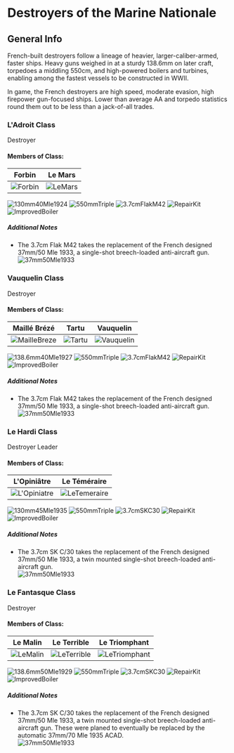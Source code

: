 # Destroyers of the Marine Nationale

## General Info

French-built destroyers follow a lineage of heavier, larger-caliber-armed, faster ships. Heavy guns weighed in at a sturdy 138.6mm on later craft, torpedoes a middling 550cm, and high-powered boilers and turbines, enabling among the fastest vessels to be constructed in WWII.

In game, the French destroyers are high speed, moderate evasion, high firepower gun-focused ships. Lower than average AA and torpedo statistics round them out to be less than a jack-of-all trades.

### L'Adroit Class

Destroyer <br/>

#### Members of Class: <br/>
Forbin | Le Mars 
| ----- | ----- |
![Forbin](/Icons/Ship/MarineNationale/Forbin.png) | ![LeMars](/Icons/Ship/MarineNationale/LeMars.png) <br/>

![130mm40Mle1924](/Icons/Equipment/Guns/DD/130mm40Mle1924.png)
![550mmTriple](/Icons/Equipment/Torpedo/Surface/550mmTriple.png)
![3.7cmFlakM42](/Icons/Equipment/AA/3.7cmFlakM42.png)
![RepairKit](/Icons/Equipment/Auxiliary/RepairToolkit.png)
![ImprovedBoiler](/Icons/Equipment/Auxiliary/ImprovedBoiler.png) <br/>

##### Additional Notes
* The 3.7cm Flak M42 takes the replacement of the French designed 37mm/50 Mle 1933, a single-shot breech-loaded anti-aircraft gun. <br/>
![37mm50Mle1933](/Icons/Equipment/AA/37mm50Mle1933.png) <br/>

### Vauquelin Class

Destroyer <br/>

#### Members of Class: <br/>
Maillé Brézé | Tartu | Vauquelin
| ----- | ----- | ----- |
![MailleBreze](/Icons/Ship/MarineNationale/MailleBreze.png) | ![Tartu](/Icons/Ship/MarineNationale/Tartu.png) | ![Vauquelin](/Icons/Ship/MarineNationale/Vauquelin.png) <br/>

![138.6mm40Mle1927](/Icons/Equipment/Guns/DD/138.6mm40Mle1927.png)
![550mmTriple](/Icons/Equipment/Torpedo/Surface/550mmTriple.png)
![3.7cmFlakM42](/Icons/Equipment/AA/3.7cmFlakM42.png)
![RepairKit](/Icons/Equipment/Auxiliary/RepairToolkit.png)
![ImprovedBoiler](/Icons/Equipment/Auxiliary/ImprovedBoiler.png) <br/>

##### Additional Notes
* The 3.7cm Flak M42 takes the replacement of the French designed 37mm/50 Mle 1933, a single-shot breech-loaded anti-aircraft gun. <br/>
![37mm50Mle1933](/Icons/Equipment/AA/37mm50Mle1933.png) <br/>

### Le Hardi Class

Destroyer Leader <br/>

#### Members of Class: <br/>
L'Opiniâtre | Le Téméraire 
| ----- | ----- |
![L'Opiniatre](/Icons/Ship/MarineNationale/L'Opiniatre.png) | ![LeTemeraire](/Icons/Ship/MarineNationale/LeTemeraire.png) <br/>

![130mm45Mle1935](/Icons/Equipment/Guns/DD/130mm45Mle1935.png)
![550mmTriple](/Icons/Equipment/Torpedo/Surface/550mmTriple.png)
![3.7cmSKC30](/Icons/Equipment/AA/3.7cmSKC30.png)
![RepairKit](/Icons/Equipment/Auxiliary/RepairToolkit.png)
![ImprovedBoiler](/Icons/Equipment/Auxiliary/ImprovedBoiler.png) <br/>

##### Additional Notes
* The 3.7cm SK C/30 takes the replacement of the French designed 37mm/50 Mle 1933, a twin mounted single-shot breech-loaded anti-aircraft gun. <br/>
![37mm50Mle1933](/Icons/Equipment/AA/37mm50Mle1933.png) <br/>

### Le Fantasque Class

Destroyer <br/>

#### Members of Class: <br/>
Le Malin | Le Terrible | Le Triomphant
| ----- | ----- | ----- |
![LeMalin](/Icons/Ship/MarineNationale/LeMalin.png) | ![LeTerrible](/Icons/Ship/MarineNationale/LeTerrible.png) | ![LeTriomphant](/Icons/Ship/MarineNationale/LeTriomphant.png) <br/>

![138.6mm50Mle1929](/Icons/Equipment/Guns/DD/138.6mm50Mle1929.png)
![550mmTriple](/Icons/Equipment/Torpedo/Surface/550mmTriple.png)
![3.7cmSKC30](/Icons/Equipment/AA/3.7cmSKC30.png)
![RepairKit](/Icons/Equipment/Auxiliary/RepairToolkit.png)
![ImprovedBoiler](/Icons/Equipment/Auxiliary/ImprovedBoiler.png) <br/>

##### Additional Notes
* The 3.7cm SK C/30 takes the replacement of the French designed 37mm/50 Mle 1933, a twin mounted single-shot breech-loaded anti-aircraft gun. These were planed to eventually be replaced by the automatic 37mm/70 Mle 1935 ACAD. <br/>
![37mm50Mle1933](/Icons/Equipment/AA/37mm50Mle1933.png) <br/>